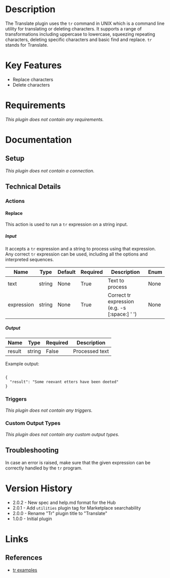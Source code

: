# Description

The Translate plugin uses the `tr` command in UNIX which is a command line utility for translating or deleting characters. It supports a range of transformations including uppercase to lowercase, squeezing repeating characters, deleting specific characters and basic find and replace. `tr` stands for Translate.

# Key Features

* Replace characters 
* Delete characters

# Requirements

_This plugin does not contain any requirements._

# Documentation

## Setup

_This plugin does not contain a connection._

## Technical Details

### Actions

#### Replace

This action is used to run a `tr` expression on a string input.

##### Input

It accepts a `tr` expression and a string to process using that expression. Any correct `tr` expression can be used, including all the options and interpreted sequences.

|Name|Type|Default|Required|Description|Enum|
|----|----|-------|--------|-----------|----|
|text|string|None|True|Text to process|None|
|expression|string|None|True|Correct tr expression (e.g. -s [\:space\:] ' ')|None|

##### Output

|Name|Type|Required|Description|
|----|----|--------|-----------|
|result|string|False|Processed text|

Example output:

```

{
  "result": "Some reevant etters have been deeted"
}

```

### Triggers

_This plugin does not contain any triggers._

### Custom Output Types

_This plugin does not contain any custom output types._

## Troubleshooting

In case an error is raised, make sure that the given expression can be correctly handled by the `tr` program.

# Version History

* 2.0.2 - New spec and help.md format for the Hub
* 2.0.1 - Add `utilities` plugin tag for Marketplace searchability
* 2.0.0 - Rename "Tr" plugin title to "Translate"
* 1.0.0 - Initial plugin

# Links

## References

* [tr examples](https://www.geeksforgeeks.org/tr-command-unixlinux-examples/)

